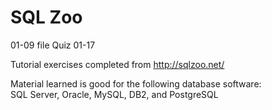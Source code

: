 SQL Zoo
=======
01-09 file
Quiz 01-17

Tutorial exercises completed from http://sqlzoo.net/

Material learned is good for the following database software:<br>
SQL Server, Oracle, MySQL, DB2, and PostgreSQL
